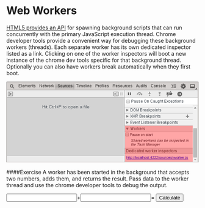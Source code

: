 Web Workers
===========
[HTML5 provides an API](http://www.html5rocks.com/en/tutorials/workers/basics/) for spawning background scripts that can run concurrently with the primary JavaScript execution thread. Chrome developer tools provide a convenient way for debugging these background workers (threads). Each separate worker has its own dedicated inspector listed as a link. Clicking on one of the worker inspectors will boot a new instance of the chrome dev tools specific for that background thread. Optionally you can also have workers break automatically when they first boot.

![Audits](../sources/workers.png)

####Exercise‎
A worker has been started in the background that accepts two numbers, adds them, and returns the result. Pass data to the worker thread and use the chrome developer tools to debug the output.

<div>
	<input id="val1"/><span>+</span><input id="val2"/><span>=</span><span id="result"></span>
	<button id="calculate">Calculate</button>
</div>

<script>
	!function() {
		var worker = new Worker('worker.js');

		var field1 = document.getElementById('val1');
		var field2 = document.getElementById('val2');
		var result = document.getElementById('result');

		document.getElementById('calculate').onclick = function(e) {
			worker.postMessage({
				val1: field1.value,
				val2: field2.value
			});
		}

		worker.addEventListener('message', function(e) {
			result.innerHTML = e.data;
		}, false);
	}();
</script>